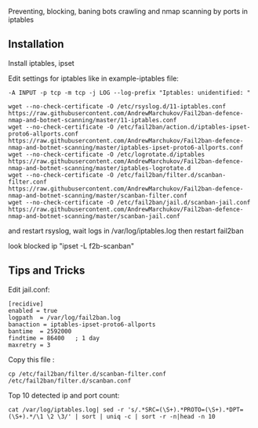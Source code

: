 Preventing, blocking, baning bots crawling and nmap scanning by ports in iptables

## Installation

Install iptables, ipset

Edit settings for iptables like in example-iptables file:
```
-A INPUT -p tcp -m tcp -j LOG --log-prefix "Iptables: unidentified: "
```
```
wget --no-check-certificate -O /etc/rsyslog.d/11-iptables.conf https://raw.githubusercontent.com/AndrewMarchukov/Fail2ban-defence-nmap-and-botnet-scanning/master/11-iptables.conf
wget --no-check-certificate -O /etc/fail2ban/action.d/iptables-ipset-proto6-allports.conf https://raw.githubusercontent.com/AndrewMarchukov/Fail2ban-defence-nmap-and-botnet-scanning/master/iptables-ipset-proto6-allports.conf
wget --no-check-certificate -O /etc/logrotate.d/iptables https://raw.githubusercontent.com/AndrewMarchukov/Fail2ban-defence-nmap-and-botnet-scanning/master/iptables-logrotate.d
wget --no-check-certificate -O /etc/fail2ban/filter.d/scanban-filter.conf https://raw.githubusercontent.com/AndrewMarchukov/Fail2ban-defence-nmap-and-botnet-scanning/master/scanban-filter.conf
wget --no-check-certificate -O /etc/fail2ban/jail.d/scanban-jail.conf https://raw.githubusercontent.com/AndrewMarchukov/Fail2ban-defence-nmap-and-botnet-scanning/master/scanban-jail.conf
```
and restart rsyslog, wait logs in /var/log/iptables.log then restart fail2ban

look blocked ip "ipset -L f2b-scanban"

## Tips and Tricks
Edit jail.conf:
```
[recidive]
enabled = true
logpath  = /var/log/fail2ban.log
banaction = iptables-ipset-proto6-allports
bantime  = 2592000
findtime = 86400   ; 1 day
maxretry = 3
```
Copy this file :
```
cp /etc/fail2ban/filter.d/scanban-filter.conf /etc/fail2ban/filter.d/scanban.conf
```

Top 10 detected ip and port count:
```
cat /var/log/iptables.log| sed -r 's/.*SRC=(\S+).*PROTO=(\S+).*DPT=(\S+).*/\1 \2 \3/' | sort | uniq -c | sort -r -n|head -n 10
```


